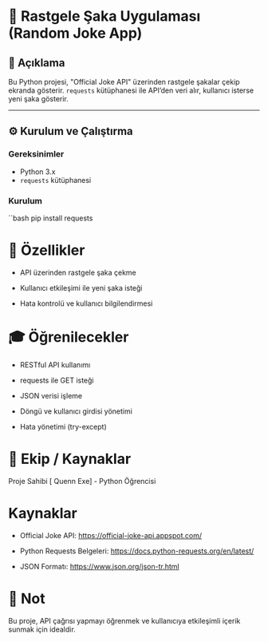 # 🤣 Rastgele Şaka Uygulaması (Random Joke App)

## 📌 Açıklama

Bu Python projesi, "Official Joke API" üzerinden rastgele şakalar çekip ekranda gösterir. `requests` kütüphanesi ile API’den veri alır, kullanıcı isterse yeni şaka gösterir.

---

## ⚙️ Kurulum ve Çalıştırma

### Gereksinimler

- Python 3.x
- `requests` kütüphanesi

### Kurulum

``bash
pip install requests

# 🚀 Özellikler
- API üzerinden rastgele şaka çekme

- Kullanıcı etkileşimi ile yeni şaka isteği

- Hata kontrolü ve kullanıcı bilgilendirmesi

# 🎓 Öğrenilecekler
- RESTful API kullanımı

- requests ile GET isteği

- JSON verisi işleme

- Döngü ve kullanıcı girdisi yönetimi

- Hata yönetimi (try-except)
# 👥 Ekip / Kaynaklar

Proje Sahibi
[ Quenn Exe] - Python Öğrencisi

# Kaynaklar
- Official Joke API: https://official-joke-api.appspot.com/

- Python Requests Belgeleri: https://docs.python-requests.org/en/latest/

- JSON Formatı: https://www.json.org/json-tr.html

# 📌 Not
Bu proje, API çağrısı yapmayı öğrenmek ve kullanıcıya etkileşimli içerik sunmak için idealdir.


